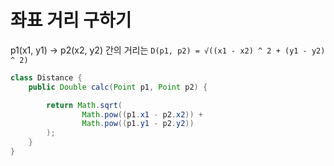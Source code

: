 # 좌표 거리 구하기
p1(x1, y1) -> p2(x2, y2) 간의 거리는
`D(p1, p2) = √((x1 - x2) ^ 2 + (y1 - y2) ^ 2)`
```java
class Distance {
    public Double calc(Point p1, Point p2) {

        return Math.sqrt( 
                Math.pow((p1.x1 - p2.x2)) +
                Math.pow((p1.y1 - p2.y2)) 
        );
    }
}
```

